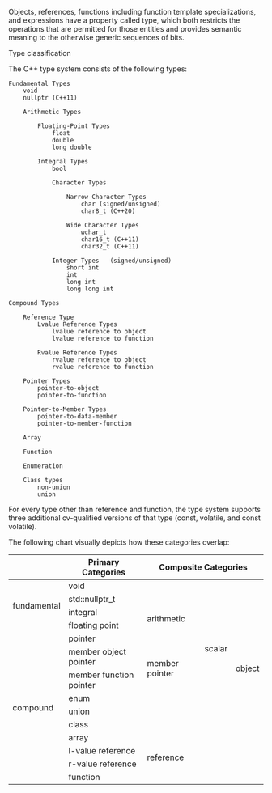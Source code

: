 Objects, references, functions including function template specializations, and expressions have a property called type, which both restricts the operations that are permitted for those entities and provides semantic meaning to the otherwise generic sequences of bits.



Type classification

The C++ type system consists of the following types:

	Fundamental Types
		void
		nullptr (C++11)

		Arithmetic Types

			Floating-Point Types
				float
				double
				long double

			Integral Types
				bool

				Character Types

					Narrow Character Types
						char (signed/unsigned)
						char8_t (C++20)

					Wide Character Types
						wchar_t
						char16_t (C++11)
						char32_t (C++11)

				Integer Types	(signed/unsigned)
					short int		
					int
					long int
					long long int

	Compound Types

		Reference Type
			Lvalue Reference Types
				lvalue reference to object
				lvalue reference to function

			Rvalue Reference Types
				rvalue reference to object
				rvalue reference to function

		Pointer Types
			pointer-to-object
			pointer-to-function

		Pointer-to-Member Types
			pointer-to-data-member
			pointer-to-member-function  

		Array

		Function

		Enumeration

		Class types
			non-union
			union

For every type other than reference and function, the type system supports three additional cv-qualified versions of that type (const, volatile, and const volatile).

The following chart visually depicts how these categories overlap:

<table>
    <thead>
        <tr>
					<th></th>
					<th> Primary Categories</th>
					<th colspan="3">Composite Categories</th>
				</tr>
		</thead>
		<tbody>
			<tr>
				<td rowspan="4">fundamental</td>
				<td>void</td>
				<td></td>
				<td></td>
				<td></td>
			</tr>
			<tr>
				<td>std::nullptr_t</td>
				<td></td>
				<td rowspan="7">scalar</td>
				<td rowspan="10">object</td>
			</tr>
			<tr>
				<td>integral</td>
				<td rowspan="2">arithmetic</td>
			</tr>
			<tr>
				<td>floating point</td>
			</tr>
			<tr>
			<td rowspan="10">compound</td>
				<td>pointer</td>
				<td></td>
			</tr>
			<tr>
				<td>member object pointer</td>
				<td rowspan="2">member pointer</td>
			</tr>
			<tr>
				<td>member function pointer</td>
			</tr>
			<tr>
				<td>enum</td>
				<td></td>
			</tr>
			<tr>
				<td>union</td>
				<td></td>
				<td></td>
			</tr>
			<tr>
				<td>class</td>
				<td></td>
				<td></td>
			</tr>
			<tr>
				<td>array</td>
				<td></td>
				<td></td>
			</tr>
			<tr>
				<td>l-value reference</td>
				<td rowspan="2">reference</td>
				<td></td>
				<td></td>
			</tr>
			<tr>
				<td>r-value reference</td>
				<td></td>
				<td></td>
			</tr>
			<tr>
				<td>function</td>
				<td></td>
				<td></td>
				<td></td>
			</tr>
		</tbody>
</table>
